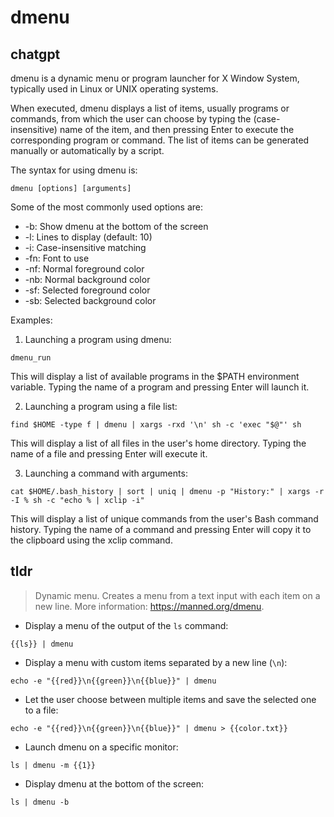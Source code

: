 # dmenu 
## chatgpt 
dmenu is a dynamic menu or program launcher for X Window System, typically used in Linux or UNIX operating systems. 

When executed, dmenu displays a list of items, usually programs or commands, from which the user can choose by typing the (case-insensitive) name of the item, and then pressing Enter to execute the corresponding program or command. The list of items can be generated manually or automatically by a script. 

The syntax for using dmenu is:

```
dmenu [options] [arguments]
```

Some of the most commonly used options are:

- -b: Show dmenu at the bottom of the screen
- -l: Lines to display (default: 10)
- -i: Case-insensitive matching
- -fn: Font to use
- -nf: Normal foreground color
- -nb: Normal background color
- -sf: Selected foreground color
- -sb: Selected background color

Examples:

1. Launching a program using dmenu:

```
dmenu_run
```

This will display a list of available programs in the $PATH environment variable. Typing the name of a program and pressing Enter will launch it.

2. Launching a program using a file list:

```
find $HOME -type f | dmenu | xargs -rxd '\n' sh -c 'exec "$@"' sh
```

This will display a list of all files in the user's home directory. Typing the name of a file and pressing Enter will execute it.

3. Launching a command with arguments:

```
cat $HOME/.bash_history | sort | uniq | dmenu -p "History:" | xargs -r -I % sh -c "echo % | xclip -i"
```

This will display a list of unique commands from the user's Bash command history. Typing the name of a command and pressing Enter will copy it to the clipboard using the xclip command. 

## tldr 
 
> Dynamic menu.
> Creates a menu from a text input with each item on a new line.
> More information: <https://manned.org/dmenu>.

- Display a menu of the output of the `ls` command:

`{{ls}} | dmenu`

- Display a menu with custom items separated by a new line (`\n`):

`echo -e "{{red}}\n{{green}}\n{{blue}}" | dmenu`

- Let the user choose between multiple items and save the selected one to a file:

`echo -e "{{red}}\n{{green}}\n{{blue}}" | dmenu > {{color.txt}}`

- Launch dmenu on a specific monitor:

`ls | dmenu -m {{1}}`

- Display dmenu at the bottom of the screen:

`ls | dmenu -b`

